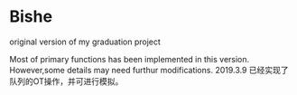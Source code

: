 # Bishe
original version of my graduation project


Most of primary functions has been implemented in this version. However,some details may need furthur modifications.
2019.3.9 已经实现了队列的OT操作，并可进行模拟。
